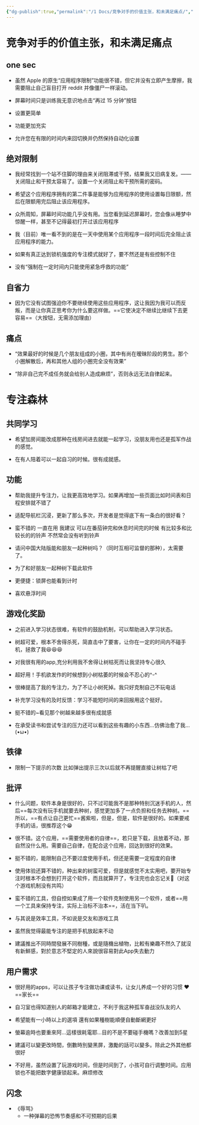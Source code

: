 ```yaml
---
{"dg-publish":true,"permalink":"/1 Docs/竞争对手的价值主张，和未满足痛点/","created":"2023-05-24T21:18:06.099+08:00","updated":"2023-05-25T00:38:53.721+08:00"}
---
```


# 竞争对手的价值主张，和未满足痛点

## one sec

- 虽然 Apple 的原生“应用程序限制”功能很不错，但它并没有立即产生摩擦，我需要阻止自己盲目打开 reddit 并像僵尸一样滚动。
- 屏幕时间只是训练我无意识地点击“再过 15 分钟”按钮

- 设置更简单
- 功能更加充实

- 允许您在有限的时间内来回切换并仍然保持自动化设置

## 绝对限制

- 我经常找到一个站不住脚的理由来关闭阻滞或干预，结果我又旧病复发。——关闭阻止和干预太容易了。设置一个关闭阻止和干预所需的密码。
  
- 希望这个应用程序拥有的第二件事是能够为应用程序的使用设置每日限额，然后在限额用完后阻止该应用程序。
  
- 众所周知，屏幕时间功能几乎没有用。当您看到延迟屏幕时，您会像从睡梦中惊醒一样，甚至不记得最初打开过该应用程序

- 我（目前）唯一看不到的是在一天中使用某个应用程序一段时间后完全阻止该应用程序的能力。

- 如果有真正达到锁机强度的专注模式就好了，要不然还是有些控制不住

- 没有“强制在一定时间内只能使用紧急呼救的功能”

## 自省力

- 因为它没有试图强迫你不要继续使用这些应用程序，这让我因为我可以而反叛，而是让你真正思考你为什么要这样做。==它使决定不继续比继续下去更容易==（大按钮，无需添加理由）

## 痛点

- “效果最好的时候是几个朋友组成的小圈，其中有尚在暧昧阶段的男生。那个小圈解散后，再和其他人组的小圈完全没有效果”
  
- “除非自己完不成任务就会给别人造成麻烦”，否则永远无法自律起来。


# 专注森林


## 共同学习

- 希望加房间能改成那种在线房间进去就能一起学习，没朋友用也还是孤军作战的感觉。
  
- 在有人陪着可以一起自习的时候。很有成就感。
  
## 功能

- 帮助我提升专注力，让我更高效地学习。如果再增加一些页面比如时间表和日程安排就不错了

- 适配导航栏沉浸，更新了那么多次，开发者是觉得底下有一条白的很好看？

- 蛮不错的 一直在用 我建议 可以在番茄钟完和休息时间完的时候 有比较多和比较长的的铃声 不然常会没有听到铃声

- 请问中国大陆版能和朋友一起种树吗？（同时互相可监督的那种），太需要了。

- 为了和好朋友一起种树下载此软件

- 更便捷：锁屏也能看到计时

- 喜欢悬浮时间


## 游戏化奖励

- 之前进入学习状态很难，有软件的鼓励机制，可以帮助进入学习状态。

- 树超可爱，根本不舍得杀死，简直击中了要害，让你在一定的时间内不碰手机，拯救了我😆😆😆
  
- 对我很有用的app,充分利用我不舍得让树枯死而让我坚持专心很久

- 超好用！手机欲发作的时候想到小树枯萎的时候会不忍心的^-^

- 很棒提高了我的专注力，为了不让小树死掉。我只好克制自己不玩电话

- 补充学习没有的及时反馈：学习不能短时间的来回报用这个挺好。

- 挺不错的~看见那个树越来越多很有成就感

- 在承受读书和尝试专注的压力还可以看到这些有趣的小东西...仿佛治愈了我...(•ω•)



## 铁律

- 限制一下提示的次数 比如弹出提示三次以后就不再提醒直接让树枯了吧

## 批评

- 什么问题，软件本身是很好的，只不过可能我不是那种特别沉迷手机的人，然后==每次没有玩手机就要去种树，感觉更加多了一点负担和任务去种树。== 所以，==有点让自己更忙==酱紫啦，但是，但是，软件是很好的。如果要戒手机的话，很推荐这个😁

- 很不错。这个应用，==需要使用者的自律==，若只是下载，且放着不动，那自然没什么用。需要自己自律，在配合这个应用，回达到很好的效果。

- 挺不错的，能限制自己不要过度使用手机，但还是需要一定程度的自律

- 使用体验还算不错的，种出来的树蛮可爱，但是就感觉不太实用吧，要开始专注时根本不会想到打开这个软件，而且就算开了，专注完也会忘记关🤣（对这个游戏机制没有共鸣）

- 蛮不错的工具，但自控如果成了用一个软件克制使用另一个软件，或者==用一个工具来保持专注，实际上治标不治本==，活在当下叭。

- 与其说是效率工具，不如说是交友和游戏工具

- 虽然我觉得最能专注的是把手机放起来不动

- 建議推出不同時間發展不同樹種，或是隨機出植物，比較有樂趣不然久了就沒有新鮮感，對於意志不堅定的人來說很容易對此App失去動力

## 用户需求

- 很好用的apps，可以让孩子专注做功课或读书，让女儿养成一个好的习惯 ❤️ ==家长==

- 自习室也得知道别人的邮箱才能建立，不利于我这种孤军奋战没队友的人

- 希望能有一小時以上的選項 還有如果種樹能順便自動斷網更好

- 螢幕逾時也要重來阿...這樣很耗電耶...目的不是不要碰手機嗎？改善加到5星

- 建議可以變更改時間，倒數時別變黑屏，激勵的話可以變多。除此之外其他都很好

- 不好用，虽然设置了玩游戏时间，但是时间到了，小孩可自行调整时间。应用锁也不能把数字健康锁起来。麻烦修改
 
## 闪念

-  《辱骂》
	- 一种弹幕的恐怖节奏感和不可预期的后果